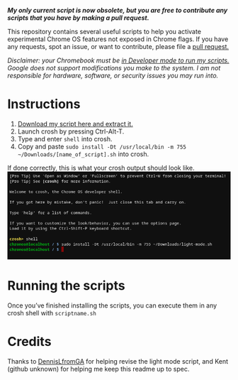 ***My only current script is now obsolete, but you are free to contribute any scripts that you have by making a pull request.***

This repository contains several useful scripts to help you activate experimental Chrome OS features not exposed in Chrome flags. If you have any requests, spot an issue, or want to contribute, please file a [pull request.](https://github.com/joebobbio/cros-scripts/pulls)

*Disclaimer: your Chromebook must be [in Developer mode to run my scripts.](https://chromium.googlesource.com/chromiumos/docs/+/master/developer_mode.md) Google does not support modifications you make to the system. I am not responsible for hardware, software, or security issues you may run into.*

# Instructions
1. [Download my script here and extract it.](https://github.com/joebobbio/cros-scripts/releases/)
1. Launch crosh by pressing Ctrl-Alt-T.
1. Type and enter `shell` into crosh.
1. Copy and paste `sudo install -Dt /usr/local/bin -m 755 ~/Downloads/[name_of_script].sh` into crosh.

If done correctly, this is what your crosh output should look like.
![output](/assets/Screenshot_2020-10-11_at_11.55.41_PM.png)

# Running the scripts
Once you’ve finished installing the scripts, you can execute them in any crosh shell with `scriptname.sh`

# Credits
Thanks to [DennisLfromGA](https://github.com/DennisLfromGA) for helping revise the light mode script, and Kent (github unknown) for helping me keep this readme up to spec.
